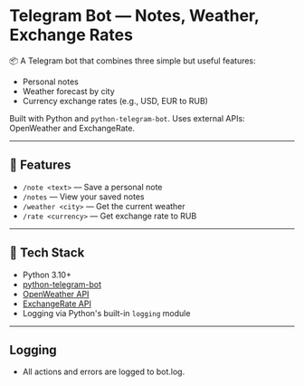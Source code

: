 # Telegram Bot — Notes, Weather, Exchange Rates

📦 A Telegram bot that combines three simple but useful features:
- Personal notes
- Weather forecast by city
- Currency exchange rates (e.g., USD, EUR to RUB)

Built with Python and `python-telegram-bot`. Uses external APIs: OpenWeather and ExchangeRate.

---

## 🚀 Features

- `/note <text>` — Save a personal note
- `/notes` — View your saved notes
- `/weather <city>` — Get the current weather
- `/rate <currency>` — Get exchange rate to RUB

---

## 🧰 Tech Stack

- Python 3.10+
- [python-telegram-bot](https://github.com/python-telegram-bot/python-telegram-bot)
- [OpenWeather API](https://openweathermap.org/api)
- [ExchangeRate API](https://www.exchangerate-api.com)
- Logging via Python's built-in `logging` module

---

## Logging
- All actions and errors are logged to bot.log.
